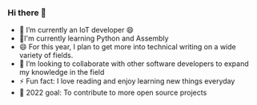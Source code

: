 ### Hi there 👋

- 🌱 I’m currently an IoT developer 😄
- 🔭I'm currently learning Python and Assembly
- 😄 For this year, I plan to get more into technical writing on a wide variety of fields. 
- 👯 I’m looking to collaborate with other software developers to expand my knowledge in the field
- ⚡ Fun fact: I love reading and enjoy learning new things everyday
- 🥅 2022 goal: To contribute to more open source projects

<!--
**3stherMueni/3stherMueni** is a ✨ _special_ ✨ repository because its `README.md` (this file) appears on your GitHub profile.

Here are some ideas to get you started:

- 🔭 I’m currently working on ...
- 🌱 I’m currently learning ...
- 👯 I’m looking to collaborate on ...
- 🤔 I’m looking for help with ...
- 💬 Ask me about ...
- 📫 How to reach me: ...
- 😄 Pronouns: ...
- ⚡ Fun fact: ...
-->
